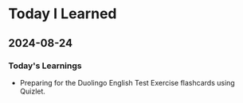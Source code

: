 # Today I Learned

## 2024-08-24

### Today's Learnings
 - Preparing for the Duolingo English Test
 Exercise flashcards using Quizlet.
